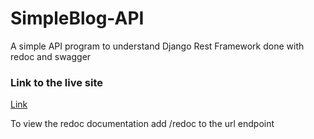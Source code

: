 # SimpleBlog-API
A simple API program to understand Django Rest Framework done with redoc and swagger

### Link to the live site
[Link](https://danieladewole.pythonanywhere.com/)

To view the redoc documentation
add /redoc to the url endpoint